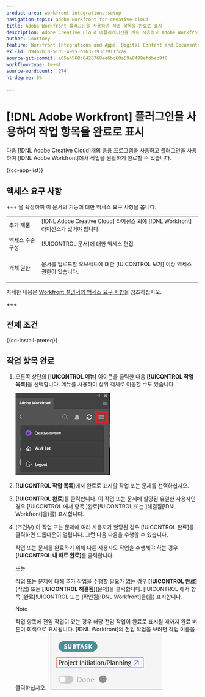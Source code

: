 ```yaml
---
product-area: workfront-integrations;setup
navigation-topic: adobe-workfront-for-creative-cloud
title: Adobe Workfront 플러그인을 사용하여 작업 항목을 완료로 표시
description: Adobe Creative Cloud 애플리케이션을 계속 사용하고 Adobe Workfront에서 작업을 원활하게 완료할 수 있습니다.
author: Courtney
feature: Workfront Integrations and Apps, Digital Content and Documents
exl-id: d94a2b10-51d5-4995-b7b3-793d7911fca9
source-git-commit: a65a4568c6428768ee6bc60a59a8499efdbec9f8
workflow-type: tm+mt
source-wordcount: '274'
ht-degree: 0%

---
```


# [!DNL Adobe Workfront] 플러그인을 사용하여 작업 항목을 완료로 표시

다음 [!DNL Adobe Creative Cloud]개의 응용 프로그램을 사용하고 플러그인을 사용하여 [!DNL Adobe Workfront]에서 작업을 원활하게 완료할 수 있습니다.

{{cc-app-list}}

## 액세스 요구 사항

+++ 을 확장하여 이 문서의 기능에 대한 액세스 요구 사항을 봅니다.

<table style="table-layout:auto"> 
 <col> 
 <col> 
 <tbody> 
  <tr> 
   <!-- <td role="rowheader">[!DNL Adobe Workfront] package</td> 
   <td> <p>Any</p> </td> 
  </tr> 
  <tr data-mc-conditions=""> 
   <td role="rowheader">[!DNL Adobe Workfront] license</td> 
   <td> 
   <p>Standard</p>
   <p>Work or higher</p> </td> 
  </tr> 
  <tr> -->
   <td role="rowheader">추가 제품</td> 
   <td>[!DNL Adobe Creative Cloud] 라이선스 외에 [!DNL Workfront] 라이선스가 있어야 합니다.</td> 
  </tr> 
  <tr> 
   <td role="rowheader">액세스 수준 구성</td> 
   <td> <p>[!UICONTROL 문서]에 대한 액세스 편집</p> </td> 
  </tr> 
  <tr> 
   <td role="rowheader">개체 권한</td> 
   <td> <p>문서를 업로드할 오브젝트에 대한 [!UICONTROL 보기] 이상 액세스 권한이 있습니다.</p> </td> 
  </tr> 
 </tbody> 
</table>

자세한 내용은 [Workfront 설명서의 액세스 요구 사항](/help/quicksilver/administration-and-setup/add-users/access-levels-and-object-permissions/access-level-requirements-in-documentation.md)을 참조하십시오.


+++

## 전제 조건

{{cc-install-prereq}}

## 작업 항목 완료

1. 오른쪽 상단의 **[!UICONTROL 메뉴]** 아이콘을 클릭한 다음 **[!UICONTROL 작업 목록]**&#x200B;을 선택합니다. 메뉴를 사용하여 상위 객체로 이동할 수도 있습니다.

   ![작업 목록으로 돌아가기](assets/go-back-to-work-list-350x314.png)

1. **[!UICONTROL 작업 목록]**&#x200B;에서 완료로 표시할 작업 또는 문제를 선택하십시오.
1. **[!UICONTROL 완료]**&#x200B;를 클릭합니다.  이 작업 또는 문제에 할당된 유일한 사용자인 경우 [!UICONTROL 에서 항목 ]완료[!UICONTROL  또는 ]해결됨[!DNL Workfront]을(를) 표시합니다.
1. (조건부) 이 작업 또는 문제에 여러 사용자가 할당된 경우 [!UICONTROL 완료]를 클릭하면 드롭다운이 열립니다. 그런 다음 다음을 수행할 수 있습니다.

   작업 또는 문제를 완료하기 위해 다른 사용자도 작업을 수행해야 하는 경우 **[!UICONTROL 내 파트 완료]**&#x200B;를 클릭합니다.

   또는

   작업 또는 문제에 대해 추가 작업을 수행할 필요가 없는 경우 **[!UICONTROL 완료]**(작업) 또는 **[!UICONTROL 해결됨]**(문제)을 클릭합니다. [!UICONTROL 에서 항목 ]완료[!UICONTROL  또는 ]확인됨[!DNL Workfront]을(를) 표시합니다.

   >[!NOTE]
   >
   >작업 항목에 전임 작업이 있는 경우 해당 전임 작업이 완료로 표시될 때까지 완료 버튼이 회색으로 표시됩니다. [!DNL Workfront]의 전임 작업을 보려면 작업 이름을 클릭하십시오.
   >![Workfront으로 이동](assets/navigate-to-workfront.png)

<!-- I dont think we need this one ![Complete work](assets/complete-work-350x529.png) -->
